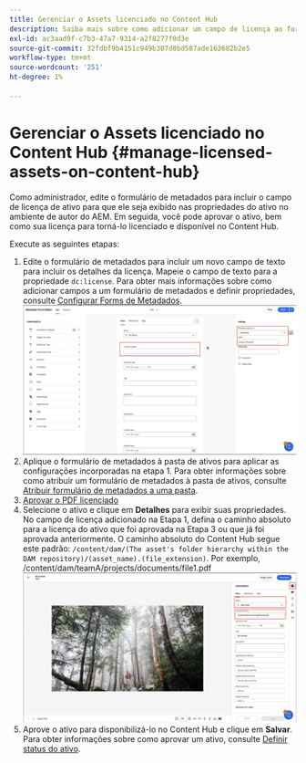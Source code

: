 ```yaml
---
title: Gerenciar o Assets licenciado no Content Hub
description: Saiba mais sobre como adicionar um campo de licença ao formulário de metadados de ativos, aplicar a propriedade de metadados de licença às pastas de ativos e aprovar ativos com licenças para uso.
exl-id: ac3aad9f-c7b3-47a7-9314-a2f8277f0d3e
source-git-commit: 32fdbf9b4151c949b307d8bd587ade163682b2e5
workflow-type: tm+mt
source-wordcount: '251'
ht-degree: 1%

---
```


# Gerenciar o Assets licenciado no Content Hub {#manage-licensed-assets-on-content-hub}

Como administrador, edite o formulário de metadados para incluir o campo de licença de ativo para que ele seja exibido nas propriedades do ativo no ambiente de autor do AEM. Em seguida, você pode aprovar o ativo, bem como sua licença para torná-lo licenciado e disponível no Content Hub.

Execute as seguintes etapas:

1. Edite o formulário de metadados para incluir um novo campo de texto para incluir os detalhes da licença. Mapeie o campo de texto para a propriedade `dc:license`. Para obter mais informações sobre como adicionar campos a um formulário de metadados e definir propriedades, consulte [Configurar Forms de Metadados](/help/assets/metadata-assets-view.md#metadata-forms).
   ![extração do zip](/help/assets/assets/metadata-form-edit.png)
1. Aplique o formulário de metadados à pasta de ativos para aplicar as configurações incorporadas na etapa 1. Para obter informações sobre como atribuir um formulário de metadados à pasta de ativos, consulte [Atribuir formulário de metadados a uma pasta](/help/assets/metadata-assets-view.md#metadata-forms).
1. [Aprovar o PDF licenciado](/help/assets/manage-organize-assets-view.md#set-asset-status)
1. Selecione o ativo e clique em **Detalhes** para exibir suas propriedades. No campo de licença adicionado na Etapa 1, defina o caminho absoluto para a licença do ativo que foi aprovada na Etapa 3 ou que já foi aprovada anteriormente. O caminho absoluto do Content Hub segue este padrão: `/content/dam/(The asset's folder hierarchy within the DAM repository)/(asset_name).(file_extension)`. Por exemplo, /content/dam/teamA/projects/documents/file1.pdf
   ![caminho absoluto](/help/assets/assets/absolute-path.png)
1. Aprove o ativo para disponibilizá-lo no Content Hub e clique em **Salvar**. Para obter informações sobre como aprovar um ativo, consulte [Definir status do ativo](/help/assets/manage-organize-assets-view.md#set-asset-status).
